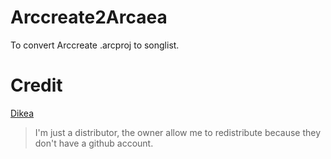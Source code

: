 # Arccreate2Arcaea
To convert Arccreate .arcproj to songlist.

# Credit
[Dikea](https://youtube.com/channel/UCdrPqQKoar-2UqySSnb-cJQ)

> I'm just a distributor, the owner allow me to redistribute because they don't have a github account.
